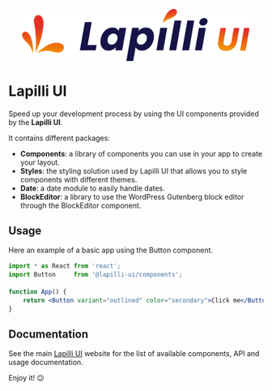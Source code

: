 <p align="center">
  <a href="https://lapilliui.yithemes.com/" rel="noopener" target="_blank">
	<img width="450px" src="./apps/doc/.storybook/static/images/logo.svg" alt="Lapilli UI">
  </a>
</p>

# Lapilli UI

Speed up your development process by using the UI components provided by the **Lapilli UI**.

It contains different packages:

- **Components**: a library of components you can use in your app to create your layout.
- **Styles**: the styling solution used by Lapilli UI that allows you to style components with different themes.
- **Date**: a date module to easily handle dates.
- **BlockEditor**: a library to use the WordPress Gutenberg block editor through the BlockEditor component.

## Usage

Here an example of a basic app using the Button component.

```jsx
import * as React from 'react';
import Button     from '@lapilli-ui/components';

function App() {
	return <Button variant="outlined" color="secondary">Click me</Button>;
}
```

## Documentation

See the main [Lapilli UI](https://lapilliui.yithemes.com) website for the list of available components, API and usage documentation.

Enjoy it! 😉 